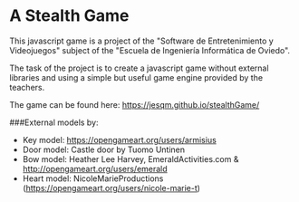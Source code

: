# A Stealth Game
This javascript game is a project of the "Software de Entretenimiento y Videojuegos" subject
of the "Escuela de Ingeniería Informática de Oviedo".

The task of the project is to create a javascript game without external libraries and using 
a simple but useful game engine provided by the teachers.

The game can be found here: https://jesqm.github.io/stealthGame/

###External models by:
* Key model: https://opengameart.org/users/armisius
* Door model: Castle door by Tuomo Untinen
* Bow model: Heather Lee Harvey, EmeraldActivities.com & http://opengameart.org/users/emerald
* Heart model: NicoleMarieProductions (https://opengameart.org/users/nicole-marie-t)